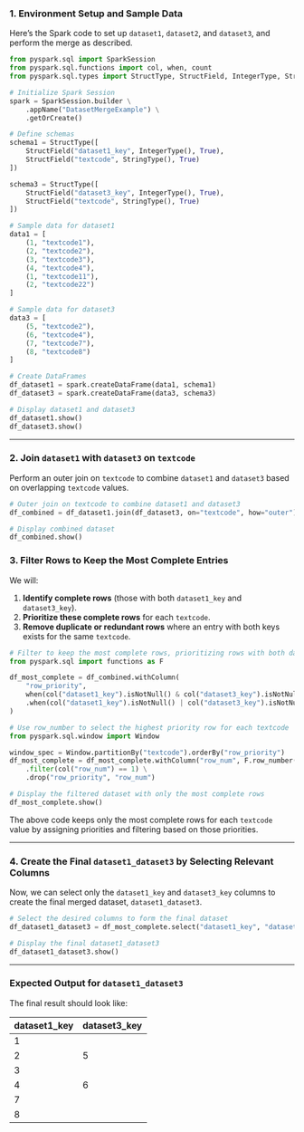 ### 1. Environment Setup and Sample Data

Here’s the Spark code to set up `dataset1`, `dataset2`, and `dataset3`, and perform the merge as described.

```python
from pyspark.sql import SparkSession
from pyspark.sql.functions import col, when, count
from pyspark.sql.types import StructType, StructField, IntegerType, StringType

# Initialize Spark Session
spark = SparkSession.builder \
    .appName("DatasetMergeExample") \
    .getOrCreate()

# Define schemas
schema1 = StructType([
    StructField("dataset1_key", IntegerType(), True),
    StructField("textcode", StringType(), True)
])

schema3 = StructType([
    StructField("dataset3_key", IntegerType(), True),
    StructField("textcode", StringType(), True)
])

# Sample data for dataset1
data1 = [
    (1, "textcode1"),
    (2, "textcode2"),
    (3, "textcode3"),
    (4, "textcode4"),
    (1, "textcode11"),
    (2, "textcode22")
]

# Sample data for dataset3
data3 = [
    (5, "textcode2"),
    (6, "textcode4"),
    (7, "textcode7"),
    (8, "textcode8")
]

# Create DataFrames
df_dataset1 = spark.createDataFrame(data1, schema1)
df_dataset3 = spark.createDataFrame(data3, schema3)

# Display dataset1 and dataset3
df_dataset1.show()
df_dataset3.show()
```

---

### 2. Join `dataset1` with `dataset3` on `textcode`

Perform an outer join on `textcode` to combine `dataset1` and `dataset3` based on overlapping `textcode` values.

```python
# Outer join on textcode to combine dataset1 and dataset3
df_combined = df_dataset1.join(df_dataset3, on="textcode", how="outer")

# Display combined dataset
df_combined.show()
```

### 3. Filter Rows to Keep the Most Complete Entries

We will:
1. **Identify complete rows** (those with both `dataset1_key` and `dataset3_key`).
2. **Prioritize these complete rows** for each `textcode`.
3. **Remove duplicate or redundant rows** where an entry with both keys exists for the same `textcode`.

```python
# Filter to keep the most complete rows, prioritizing rows with both dataset1_key and dataset3_key
from pyspark.sql import functions as F

df_most_complete = df_combined.withColumn(
    "row_priority", 
    when(col("dataset1_key").isNotNull() & col("dataset3_key").isNotNull(), 1)  # Row is complete if it has both keys
    .when(col("dataset1_key").isNotNull() | col("dataset3_key").isNotNull(), 2)  # Row has only one key, lower priority
)

# Use row_number to select the highest priority row for each textcode
from pyspark.sql.window import Window

window_spec = Window.partitionBy("textcode").orderBy("row_priority")
df_most_complete = df_most_complete.withColumn("row_num", F.row_number().over(window_spec)) \
    .filter(col("row_num") == 1) \
    .drop("row_priority", "row_num")

# Display the filtered dataset with only the most complete rows
df_most_complete.show()
```

The above code keeps only the most complete rows for each `textcode` value by assigning priorities and filtering based on those priorities.

---

### 4. Create the Final `dataset1_dataset3` by Selecting Relevant Columns

Now, we can select only the `dataset1_key` and `dataset3_key` columns to create the final merged dataset, `dataset1_dataset3`.

```python
# Select the desired columns to form the final dataset
df_dataset1_dataset3 = df_most_complete.select("dataset1_key", "dataset3_key").distinct()

# Display the final dataset1_dataset3
df_dataset1_dataset3.show()
```

---

### Expected Output for `dataset1_dataset3`

The final result should look like:

| dataset1_key | dataset3_key |
|--------------|--------------|
| 1            |              |
| 2            | 5            |
| 3            |              |
| 4            | 6            |
| 7            |              |
| 8            |              |

